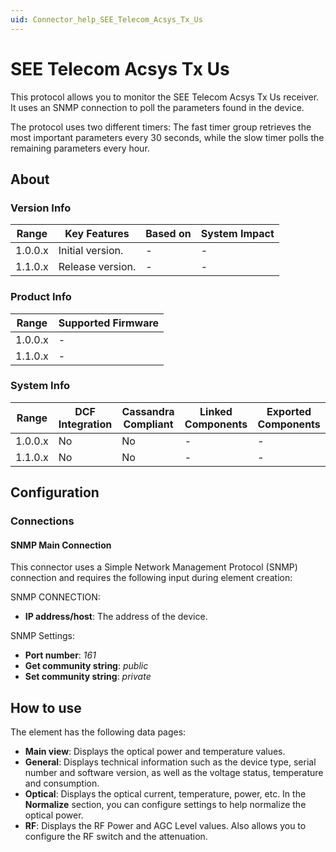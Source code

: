 ```yaml
---
uid: Connector_help_SEE_Telecom_Acsys_Tx_Us
---
```


# SEE Telecom Acsys Tx Us

This protocol allows you to monitor the SEE Telecom Acsys Tx Us receiver. It uses an SNMP connection to poll the parameters found in the device.

The protocol uses two different timers: The fast timer group retrieves the most important parameters every 30 seconds, while the slow timer polls the remaining parameters every hour.

## About

### Version Info

| Range     | Key Features     | Based on     | System Impact     |
|-----------|------------------|--------------|-------------------|
| 1.0.0.x   | Initial version. | -            | -                 |
| 1.1.0.x   | Release version. | -            | -                 |

### Product Info

| Range     | Supported Firmware     |
|-----------|------------------------|
| 1.0.0.x   | -                      |
| 1.1.0.x   | -                      |

### System Info

| Range     | DCF Integration     | Cassandra Compliant     | Linked Components     | Exported Components     |
|-----------|---------------------|-------------------------|-----------------------|-------------------------|
| 1.0.0.x   | No                  | No                      | -                     | -                       |
| 1.1.0.x   | No                  | No                      | -                     | -                       |

## Configuration

### Connections

#### SNMP Main Connection

This connector uses a Simple Network Management Protocol (SNMP) connection and requires the following input during element creation:

SNMP CONNECTION:

- **IP address/host**: The address of the device.

SNMP Settings:

- **Port number**: *161*
- **Get community string**: *public*
- **Set community string**: *private*

## How to use

The element has the following data pages:

- **Main view**: Displays the optical power and temperature values.
- **General**: Displays technical information such as the device type, serial number and software version, as well as the voltage status, temperature and consumption.
- **Optical**: Displays the optical current, temperature, power, etc. In the **Normalize** section, you can configure settings to help normalize the optical power.
- **RF**: Displays the RF Power and AGC Level values. Also allows you to configure the RF switch and the attenuation.
